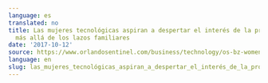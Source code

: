 ```yaml
---
language: es
translated: no
title: Las mujeres tecnológicas aspiran a despertar el interés de la próxima generación
  más allá de los lazos familiares
date: '2017-10-12'
source: https://www.orlandosentinel.com/business/technology/os-bz-women-technology-challenges-20171012-story.html
language: en
slug: las_mujeres_tecnológicas_aspiran_a_despertar_el_interés_de_la_próxima_generación_más_allá_de_los_lazos_familiares
---
```




